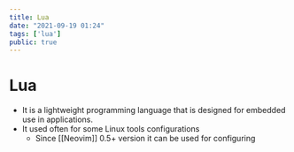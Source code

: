 ```yaml
---
title: Lua
date: "2021-09-19 01:24"
tags: ['lua']
public: true
---
```


# Lua

- It is a lightweight programming language that is designed for embedded use in applications.
- It used often for some Linux tools configurations
  - Since [[Neovim]] 0.5+ version it can be used for configuring

